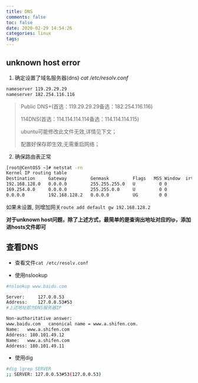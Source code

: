 ```yaml
---
title: DNS
comments: false
toc: false
date: 2020-02-29 14:54:26
categories: linux
tags:
---
```


## unknown host error

1. 确定设置了域名服务器(dns) *cat /etc/resolv.conf* 

``` sh
nameserver 119.29.29.29  
nameserver 182.254.116.116  
```

> Public DNS+(首选：119.29.29.29备选：182.254.116.116)
>
> 114DNS(首选：114.114.114.114备选：114.114.114.115)
>
>ubuntu可能修改此文件无效,详情见下文；
>
>配置好保存即生效,无需重启网络；

2. 确保路由表正常

``` sh
[root@CentOS5 ~]# netstat -rn  
Kernel IP routing table  
Destination     Gateway         Genmask         Flags   MSS Window  irtt Iface  
192.168.128.0   0.0.0.0         255.255.255.0   U         0 0          0 eth0  
169.254.0.0     0.0.0.0         255.255.0.0     U         0 0          0 eth0  
0.0.0.0         192.168.128.2   0.0.0.0         UG        0 0          0 eth0 
```

如果未设置, 则增加网关`route add default gw 192.168.128.2`

**对于unknown host问题，除了上述方式，最简单的是查询出地址对应的ip，添加进hosts文件即可**

## 查看DNS

* 查看文件`cat /etc/resolv.conf`

* 使用nslookup

``` sh
#nslookup www.baidu.com

Server:		127.0.0.53
Address:	127.0.0.53#53
#上述地址即为DNS服务器IP

Non-authoritative answer:
www.baidu.com	canonical name = www.a.shifen.com.
Name:	www.a.shifen.com
Address: 180.101.49.12
Name:	www.a.shifen.com
Address: 180.101.49.11
```

* 使用dig

``` sh
#dig |grep SERVER
;; SERVER: 127.0.0.53#53(127.0.0.53)
```






